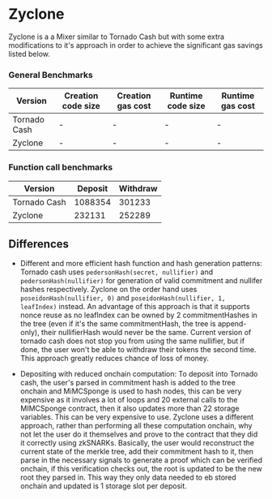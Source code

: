 # Zyclone

Zyclone is a a Mixer similar to Tornado Cash but with some extra modifications to it's approach in order to achieve the significant gas savings listed below.

### General Benchmarks

| Version      | Creation code size | Creation gas cost | Runtime code size | Runtime gas cost |
| ------------ | ------------------ | ----------------- | ----------------- | ---------------- |
| Tornado Cash | -                  | -                 | -                 | -                |
| Zyclone      | -                  | -                 | -                 | -                |

### Function call benchmarks

| Version      | Deposit | Withdraw |
| ------------ | ------- | -------- |
| Tornado Cash | 1088354 | 301233   |
| Zyclone      | 232131  | 252289   |

## Differences

- Different and more efficient hash function and hash generation patterns: Tornado cash uses `pedersonHash(secret, nullifier)` and `pedersonHash(nullifier)` for generation of valid commitment and nullifer hashes respectively. Zyclone on the order hand uses `poseidonHash(nullifier, 0)` and `poseidonHash(nullifier, 1, leafIndex)` instead. An advantage of this approach is that it supports nonce reuse as no leafIndex can be owned by 2 commitmentHashes in the tree (even if it's the same commitmentHash, the tree is append-only), their nullifierHash would never be the same. Current version of tornado cash does not stop you from using the same nullifier, but if done, the user won't be able to withdraw their tokens the second time. This approach greatly reduces chance of loss of money.

- Depositing with reduced onchain computation: To deposit into Tornado cash, the user's parsed in commitment hash is added to the tree onchain and MiMCSponge is used to hash nodes, this can be very expensive as it involves a lot of loops and 20 external calls to the MIMCSponge contract, then it also updates more than 22 storage variables. This can be very expensive to use. Zyclone uses a different approach, rather than performing all these computation onchain, why not let the user do it themselves and prove to the contract that they did it correctly using zkSNARKs. Basically, the user would reconstruct the current state of the merkle tree, add their commitment hash to it, then parse in the necessary signals to generate a proof which can be verified onchain, if this verification checks out, the root is updated to be the new root they parsed in. This way they only data needed to eb stored onchain and updated is 1 storage slot per deposit.
